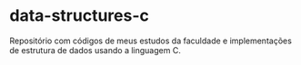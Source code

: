 # data-structures-c
Repositório com códigos de meus estudos da faculdade e implementações de estrutura de dados usando a linguagem C.
